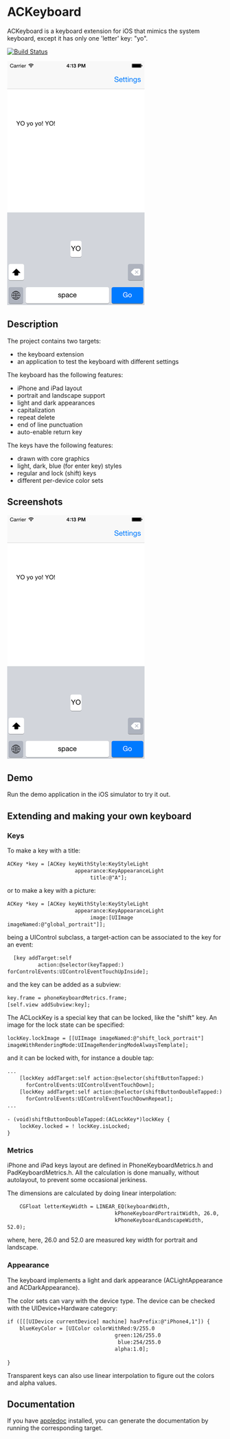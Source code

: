 # ACKeyboard

ACKeyboard is a keyboard extension for iOS that mimics the system keyboard, except it has only one 'letter' key: "yo". 

[![Build Status](https://api.travis-ci.org/acoomans/ACKeyboard.png)](https://travis-ci.org/acoomans/ACKeyboard)

![screenshots](Screenshots/screenshot01.png)

## Description

The project contains two targets:

- the keyboard extension
- an application to test the keyboard with different settings

The keyboard has the following features:

- iPhone and iPad layout
- portrait and landscape support
- light and dark appearances
- capitalization
- repeat delete
- end of line punctuation
- auto-enable return key

The keys have the following features:

- drawn with core graphics
- light, dark, blue (for enter key) styles
- regular and lock (shift) keys
- different per-device color sets


## Screenshots

![screenshots](Screenshots/screenshot01.png)

## Demo

Run the demo application in the iOS simulator to try it out.

## Extending and making your own keyboard

### Keys

To make a key with a title:

    ACKey *key = [ACKey keyWithStyle:KeyStyleLight
                          appearance:KeyAppearanceLight
                               title:@"A"];
                               
or to make a key with a picture:

	ACKey *key = [ACKey keyWithStyle:KeyStyleLight
                          appearance:KeyAppearanceLight
                               image:[UIImage imageNamed:@"global_portrait"]];

being a UIControl subclass, a target-action can be associated to the key for an event:
    
      [key addTarget:self
              action:@selector(keyTapped:)
    forControlEvents:UIControlEventTouchUpInside];
  
and the key can be added as a subview:
 
    key.frame = phoneKeyboardMetrics.frame;
    [self.view addSubview:key];

The ACLockKey is a special key that can be locked, like the "shift" key. An image for the lock state can be specified:

	lockKey.lockImage = [[UIImage imageNamed:@"shift_lock_portrait"] imageWithRenderingMode:UIImageRenderingModeAlwaysTemplate];
	
and it can be locked with, for instance a double tap:

	...
	    [lockKey addTarget:self action:@selector(shiftButtonTapped:)
	      forControlEvents:UIControlEventTouchDown];
	    [lockKey addTarget:self action:@selector(shiftButtonDoubleTapped:)
	      forControlEvents:UIControlEventTouchDownRepeat];
    ...

	- (void)shiftButtonDoubleTapped:(ACLockKey*)lockKey {
	    lockKey.locked = ! lockKey.isLocked;
	}

### Metrics

iPhone and iPad keys layout are defined in PhoneKeyboardMetrics.h and PadKeyboardMetrics.h. All the calculation is done manually, without autolayout, to prevent some occasional jerkiness.

The dimensions are calculated by doing linear interpolation:

	    CGFloat letterKeyWidth = LINEAR_EQ(keyboardWidth,
                                       kPhoneKeyboardPortraitWidth, 26.0,
                                       kPhoneKeyboardLandscapeWidth, 52.0);
                                       
where, here, 26.0 and 52.0 are measured key width for portrait and landscape.


### Appearance

The keyboard implements a light and dark appearance (ACLightAppearance and ACDarkAppearance).

The color sets can vary with the device type. The device can be checked with the UIDevice+Hardware category:

	if ([[[UIDevice currentDevice] machine] hasPrefix:@"iPhone4,1"]) {
        blueKeyColor = [UIColor colorWithRed:9/255.0
                                       green:126/255.0
                                        blue:254/255.0
                                       alpha:1.0];
        
    }
    
Transparent keys can also use linear interpolation to figure out the colors and alpha values.

## Documentation

If you have [appledoc](http://gentlebytes.com/appledoc/) installed, you can generate the documentation by running the corresponding target.
